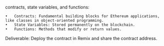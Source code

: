 contracts, state variables, and functions:

    •	Contracts: Fundamental building blocks for Ethereum applications, like classes in object-oriented programming.
    •	State Variables: Stored permanently on the blockchain.
    •	Functions: Methods that modify or return values.

Deliverable: Deploy the contract in Remix and share the contract address.
